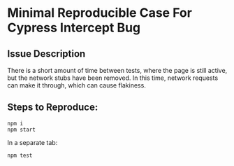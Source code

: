 # Minimal Reproducible Case For Cypress Intercept Bug

## Issue Description

There is a short amount of time between tests, where the page is still active, but the network stubs have been removed. In this time, network requests can make it through, which can cause flakiness.

## Steps to Reproduce:

    npm i
    npm start

In a separate tab:

    npm test